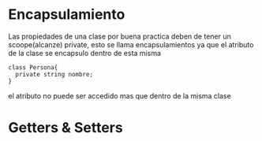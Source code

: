 # Encapsulamiento
Las propiedades de una clase por buena practica deben de tener un scoope(alcanze) private, esto se llama encapsulamientos
ya que el atributo de la clase se encapsulo dentro de esta misma
```
class Persona{
  private string nombre;
}
```

el atributo no puede ser accedido mas que dentro de la misma clase

# Getters & Setters
